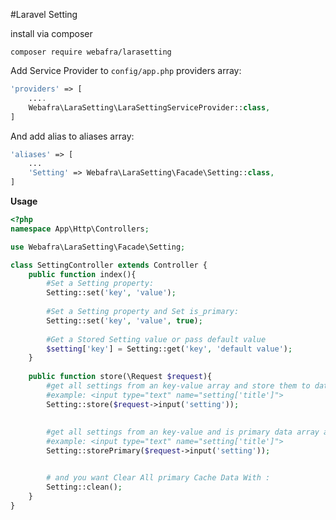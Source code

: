 #Laravel Setting

install via composer

`composer require webafra/larasetting`

Add Service Provider to `config/app.php` providers array:
```php
'providers' => [
    ....
    Webafra\LaraSetting\LaraSettingServiceProvider::class,
]
```

And add alias to aliases array:
```php
'aliases' => [
    ...
    'Setting' => Webafra\LaraSetting\Facade\Setting::class,
]
```

**Usage**
```php
<?php
namespace App\Http\Controllers;

use Webafra\LaraSetting\Facade\Setting;

class SettingController extends Controller {
    public function index(){
        #Set a Setting property:
        Setting::set('key', 'value');
        
        #Set a Setting property and Set is_primary:
        Setting::set('key', 'value', true);
        
        #Get a Stored Setting value or pass default value
        $setting['key'] = Setting::get('key', 'default value');
    }
    
    public function store(\Request $request){
        #get all settings from an key-value array and store them to database
        #example: <input type="text" name="setting['title']">
        Setting::store($request->input('setting'));
        
        
        #get all settings from an key-value and is primary data array and store them to database
        #example: <input type="text" name="setting['title']">
        Setting::storePrimary($request->input('setting'));


        # and you want Clear All primary Cache Data With :
        Setting::clean();
    }
}
```